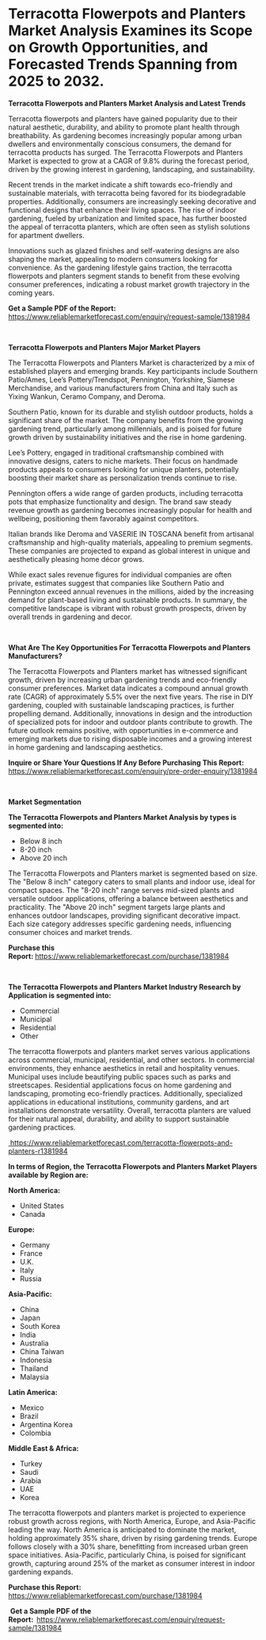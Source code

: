<p><h1>Terracotta Flowerpots and Planters Market Analysis Examines its Scope on Growth Opportunities, and Forecasted Trends Spanning from 2025 to 2032.</h1></p><p><strong>Terracotta Flowerpots and Planters Market Analysis and Latest Trends</strong></p>
<p><p>Terracotta flowerpots and planters have gained popularity due to their natural aesthetic, durability, and ability to promote plant health through breathability. As gardening becomes increasingly popular among urban dwellers and environmentally conscious consumers, the demand for terracotta products has surged. The Terracotta Flowerpots and Planters Market is expected to grow at a CAGR of 9.8% during the forecast period, driven by the growing interest in gardening, landscaping, and sustainability.</p><p>Recent trends in the market indicate a shift towards eco-friendly and sustainable materials, with terracotta being favored for its biodegradable properties. Additionally, consumers are increasingly seeking decorative and functional designs that enhance their living spaces. The rise of indoor gardening, fueled by urbanization and limited space, has further boosted the appeal of terracotta planters, which are often seen as stylish solutions for apartment dwellers.</p><p>Innovations such as glazed finishes and self-watering designs are also shaping the market, appealing to modern consumers looking for convenience. As the gardening lifestyle gains traction, the terracotta flowerpots and planters segment stands to benefit from these evolving consumer preferences, indicating a robust market growth trajectory in the coming years.</p></p>
<p><strong>Get a Sample PDF of the Report:&nbsp;</strong> <a href="https://www.reliablemarketforecast.com/enquiry/request-sample/1381984?utm_campaign=1998&utm_medium=2&utm_source=Github&utm_content=ia&utm_term=15042025&utm_id=terracotta-flowerpots-and-planters">https://www.reliablemarketforecast.com/enquiry/request-sample/1381984</a></p>
<p>&nbsp;</p>
<p><strong>Terracotta Flowerpots and Planters Major Market Players</strong></p>
<p><p>The Terracotta Flowerpots and Planters Market is characterized by a mix of established players and emerging brands. Key participants include Southern Patio/Ames, Lee’s Pottery/Trendspot, Pennington, Yorkshire, Siamese Merchandise, and various manufacturers from China and Italy such as Yixing Wankun, Ceramo Company, and Deroma.</p><p>Southern Patio, known for its durable and stylish outdoor products, holds a significant share of the market. The company benefits from the growing gardening trend, particularly among millennials, and is poised for future growth driven by sustainability initiatives and the rise in home gardening.</p><p>Lee’s Pottery, engaged in traditional craftsmanship combined with innovative designs, caters to niche markets. Their focus on handmade products appeals to consumers looking for unique planters, potentially boosting their market share as personalization trends continue to rise.</p><p>Pennington offers a wide range of garden products, including terracotta pots that emphasize functionality and design. The brand saw steady revenue growth as gardening becomes increasingly popular for health and wellbeing, positioning them favorably against competitors.</p><p>Italian brands like Deroma and VASERIE IN TOSCANA benefit from artisanal craftsmanship and high-quality materials, appealing to premium segments. These companies are projected to expand as global interest in unique and aesthetically pleasing home décor grows.</p><p>While exact sales revenue figures for individual companies are often private, estimates suggest that companies like Southern Patio and Pennington exceed annual revenues in the millions, aided by the increasing demand for plant-based living and sustainable products. In summary, the competitive landscape is vibrant with robust growth prospects, driven by overall trends in gardening and decor.</p></p>
<p>&nbsp;</p>
<p><strong>What Are The Key Opportunities For Terracotta Flowerpots and Planters Manufacturers?</strong></p>
<p><p>The Terracotta Flowerpots and Planters market has witnessed significant growth, driven by increasing urban gardening trends and eco-friendly consumer preferences. Market data indicates a compound annual growth rate (CAGR) of approximately 5.5% over the next five years. The rise in DIY gardening, coupled with sustainable landscaping practices, is further propelling demand. Additionally, innovations in design and the introduction of specialized pots for indoor and outdoor plants contribute to growth. The future outlook remains positive, with opportunities in e-commerce and emerging markets due to rising disposable incomes and a growing interest in home gardening and landscaping aesthetics.</p></p>
<p><strong>Inquire or Share Your Questions If Any Before Purchasing This Report:</strong> <a href="https://www.reliablemarketforecast.com/enquiry/pre-order-enquiry/1381984?utm_campaign=1998&utm_medium=2&utm_source=Github&utm_content=ia&utm_term=15042025&utm_id=terracotta-flowerpots-and-planters">https://www.reliablemarketforecast.com/enquiry/pre-order-enquiry/1381984</a></p>
<p>&nbsp;</p>
<p><strong>Market Segmentation</strong></p>
<p><strong>The Terracotta Flowerpots and Planters Market Analysis by types is segmented into:</strong></p>
<p><ul><li>Below 8 inch</li><li>8-20 inch</li><li>Above 20 inch</li></ul></p>
<p><p>The Terracotta Flowerpots and Planters market is segmented based on size. The "Below 8 inch" category caters to small plants and indoor use, ideal for compact spaces. The "8-20 inch" range serves mid-sized plants and versatile outdoor applications, offering a balance between aesthetics and practicality. The "Above 20 inch" segment targets large plants and enhances outdoor landscapes, providing significant decorative impact. Each size category addresses specific gardening needs, influencing consumer choices and market trends.</p></p>
<p><strong>Purchase this Report:&nbsp;</strong><a href="https://www.reliablemarketforecast.com/purchase/1381984?utm_campaign=1998&utm_medium=2&utm_source=Github&utm_content=ia&utm_term=15042025&utm_id=terracotta-flowerpots-and-planters">https://www.reliablemarketforecast.com/purchase/1381984</a></p>
<p>&nbsp;</p>
<p><strong>The Terracotta Flowerpots and Planters Market Industry Research by Application is segmented into:</strong></p>
<p><ul><li>Commercial</li><li>Municipal</li><li>Residential</li><li>Other</li></ul></p>
<p><p>The terracotta flowerpots and planters market serves various applications across commercial, municipal, residential, and other sectors. In commercial environments, they enhance aesthetics in retail and hospitality venues. Municipal uses include beautifying public spaces such as parks and streetscapes. Residential applications focus on home gardening and landscaping, promoting eco-friendly practices. Additionally, specialized applications in educational institutions, community gardens, and art installations demonstrate versatility. Overall, terracotta planters are valued for their natural appeal, durability, and ability to support sustainable gardening practices.</p></p>
<p><a href="https://www.reliablemarketforecast.com/terracotta-flowerpots-and-planters-r1381984?utm_campaign=1998&utm_medium=2&utm_source=Github&utm_content=ia&utm_term=15042025&utm_id=terracotta-flowerpots-and-planters">&nbsp;https://www.reliablemarketforecast.com/terracotta-flowerpots-and-planters-r1381984</a></p>
<p><strong>In terms of Region, the Terracotta Flowerpots and Planters Market Players available by Region are:</strong></p>
<p>
    <p> <strong> North America: </strong>
        <ul>
            <li>United States</li>
            <li>Canada</li>
        </ul>
        </p> 
    <p> <strong> Europe: </strong>
        <ul>
            <li>Germany</li>
            <li>France</li>
            <li>U.K.</li>
            <li>Italy</li>
            <li>Russia</li>
        </ul>
        </p> 
    <p> <strong> Asia-Pacific: </strong>
        <ul>
            <li>China</li>
            <li>Japan</li>
            <li>South Korea</li>
            <li>India</li>
            <li>Australia</li>
            <li>China Taiwan</li>
            <li>Indonesia</li>
            <li>Thailand</li>
            <li>Malaysia</li>
        </ul>
        </p> 
    <p> <strong> Latin America: </strong>
        <ul>
            <li>Mexico</li>
            <li>Brazil</li>
            <li>Argentina Korea</li>
            <li>Colombia</li>
        </ul>
        </p> 
    <p> <strong> Middle East & Africa: </strong>
        <ul>
            <li>Turkey</li>
            <li>Saudi</li>
            <li>Arabia</li>
            <li>UAE</li>
            <li>Korea</li>
        </ul>
    </p>
    </p>
<p><p>The terracotta flowerpots and planters market is projected to experience robust growth across regions, with North America, Europe, and Asia-Pacific leading the way. North America is anticipated to dominate the market, holding approximately 35% share, driven by rising gardening trends. Europe follows closely with a 30% share, benefitting from increased urban green space initiatives. Asia-Pacific, particularly China, is poised for significant growth, capturing around 25% of the market as consumer interest in indoor gardening expands.</p></p>
<p><strong>Purchase this Report: </strong><a href="https://www.reliablemarketforecast.com/purchase/1381984?utm_campaign=1998&utm_medium=2&utm_source=Github&utm_content=ia&utm_term=15042025&utm_id=terracotta-flowerpots-and-planters">https://www.reliablemarketforecast.com/purchase/1381984</a></p>
<p>&nbsp;<strong>Get a Sample PDF of the Report:&nbsp;&nbsp;</strong><a href="https://www.reliablemarketforecast.com/enquiry/request-sample/1381984?utm_campaign=1998&utm_medium=2&utm_source=Github&utm_content=ia&utm_term=15042025&utm_id=terracotta-flowerpots-and-planters">https://www.reliablemarketforecast.com/enquiry/request-sample/1381984</a></p>
<p><strong></strong></p>
<p><p></p><p></p><p></p></p>